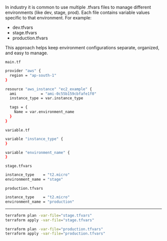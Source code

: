  In industry it is common to use multiple .tfvars files to manage different environments (like dev, stage, prod). Each file contains variable values specific to that environment. For example:

- dev.tfvars
- stage.tfvars
- production.tfvars

This approach helps keep environment configurations separate, organized, and easy to manage.





`main.tf`

```bash
provider "aws" {
  region = "ap-south-1"
}

resource "aws_instance" "ec2_example" {
  ami           = "ami-0c55b159cbfafe1f0"
  instance_type = var.instance_type

  tags = {
    Name = var.environment_name
  }
}
```

`variable.tf`


```bash
variable "instance_type" {
}

variable "environment_name" {
}
```

`stage.tfvars`

```bash
instance_type    = "t2.micro"
environment_name = "stage"
```


`production.tfvars`
```bash
instance_type    = "t2.micro"
environment_name = "production"
```

---


```bash
terraform plan -var-file="stage.tfvars"
terraform apply -var-file="stage.tfvars"
```

```bash
terraform plan -var-file="production.tfvars"
terraform apply -var-file="production.tfvars"
```

